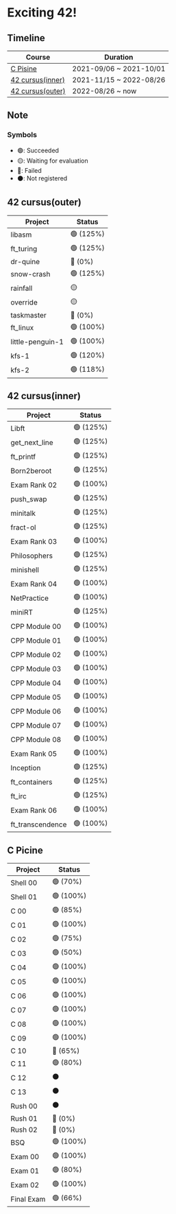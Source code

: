 # Exciting 42!

## Timeline

| Course                              | Duration                |
| ----------------------------------- | ----------------------- |
| [C Pisine](#c-picine)               | 2021-09/06 ~ 2021-10/01 |
| [42 cursus(inner)](#42-cursusinner) | 2021-11/15 ~ 2022-08/26 |
| [42 cursus(outer)](#42-cursusouter) | 2022-08/26 ~ now        |

## Note

### Symbols

- :green_circle:: Succeeded
- :yellow_circle:: Waiting for evaluation
- :red_circle:: Failed
- :black_circle:: Not registered

## 42 cursus(outer)

| Project            | Status                | 
| ------------------ | --------------------- |
| libasm             | :green_circle: (125%) |
| ft_turing          | :green_circle: (125%) |
| dr-quine           | :red_circle: (0%)     |
| snow-crash         | :green_circle: (125%) |
| rainfall           | :yellow_circle:       |
| override           | :yellow_circle:       |
| taskmaster         | :red_circle: (0%)     |
| ft_linux           | :green_circle: (100%) |
| little-penguin-1   | :green_circle: (100%) |
| kfs-1              | :green_circle: (120%) |
| kfs-2              | :green_circle: (118%) |

## 42 cursus(inner)

| Project          | Status                | 
| ---------------- | --------------------- |
| Libft            | :green_circle: (125%) |
| get_next_line    | :green_circle: (125%) |
| ft_printf        | :green_circle: (125%) |
| Born2beroot      | :green_circle: (125%) |
| Exam Rank 02     | :green_circle: (100%) |
| push_swap        | :green_circle: (125%) |
| minitalk         | :green_circle: (125%) |
| fract-ol         | :green_circle: (125%) |
| Exam Rank 03     | :green_circle: (100%) |
| Philosophers     | :green_circle: (125%) |
| minishell        | :green_circle: (125%) |
| Exam Rank 04     | :green_circle: (100%) |
| NetPractice      | :green_circle: (100%) |
| miniRT           | :green_circle: (125%) |
| CPP Module 00    | :green_circle: (100%) |
| CPP Module 01    | :green_circle: (100%) |
| CPP Module 02    | :green_circle: (100%) |
| CPP Module 03    | :green_circle: (100%) |
| CPP Module 04    | :green_circle: (100%) |
| CPP Module 05    | :green_circle: (100%) |
| CPP Module 06    | :green_circle: (100%) |
| CPP Module 07    | :green_circle: (100%) |
| CPP Module 08    | :green_circle: (100%) |
| Exam Rank 05     | :green_circle: (100%) |
| Inception        | :green_circle: (125%) |
| ft_containers    | :green_circle: (125%) |
| ft_irc           | :green_circle: (125%) |
| Exam Rank 06     | :green_circle: (100%) |
| ft_transcendence | :green_circle: (100%) |

## C Picine

| Project    | Status                | 
| ---------- | --------------------- |
| Shell 00   | :green_circle: (70%)  |
| Shell 01   | :green_circle: (100%) |
| C 00       | :green_circle: (85%)  |
| C 01       | :green_circle: (100%) |
| C 02       | :green_circle: (75%)  |
| C 03       | :green_circle: (50%)  |
| C 04       | :green_circle: (100%) |
| C 05       | :green_circle: (100%) |
| C 06       | :green_circle: (100%) |
| C 07       | :green_circle: (100%) |
| C 08       | :green_circle: (100%) |
| C 09       | :green_circle: (100%) |
| C 10       | :red_circle:   (65%)  |
| C 11       | :green_circle: (80%)  |
| C 12       | :black_circle:        |
| C 13       | :black_circle:        |
| Rush 00    | :black_circle:        |
| Rush 01    | :red_circle:   (0%)   |
| Rush 02    | :red_circle:   (0%)   |
| BSQ        | :green_circle: (100%) |
| Exam 00    | :green_circle: (100%) |
| Exam 01    | :green_circle: (80%)  |
| Exam 02    | :green_circle: (100%) |
| Final Exam | :green_circle: (66%)  |
